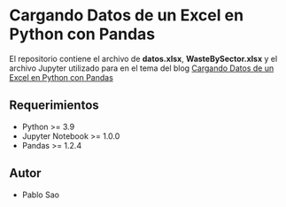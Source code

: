 # Cargando Datos de un Excel en Python con Pandas

El repositorio contiene el archivo de **datos.xlsx**, **WasteBySector.xlsx** y el archivo Jupyter utilizado para en el tema del blog [Cargando Datos de un Excel en Python con Pandas](https://www.solutiondesign.tech/cargando-datos-de-un-excel-en-python-con-pandas/) 

## Requerimientos
* Python >= 3.9 
* Jupyter Notebook >= 1.0.0
* Pandas >= 1.2.4

## Autor
* Pablo Sao
